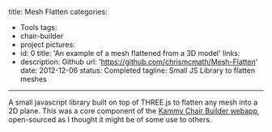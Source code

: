 title: Mesh Flatten
categories:
  - Tools
tags:
  - chair-builder
  - project
pictures:
  - id: 0
    title: 'An example of a mesh flattened from a 3D model'
links:
  - description: Github
    url: 'https://github.com/chrismcmath/Mesh-Flatten'
date: 2012-12-06 
status: Completed
tagline: Small JS Library to flatten meshes
---

A small javascript library built on top of THREE.js to flatten any mesh into a 2D plane. This was a core component of the <a href="2012/11/14/Chair-Builder/">Kammy Chair Builder webapp</a>, open-sourced as I thought it might be of some use to others.



